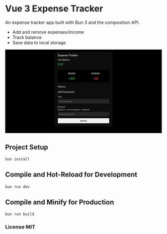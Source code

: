 # Vue 3 Expense Tracker

An expense tracker app built with Bun 3 and the composition API.

- Add and remove expenses/income
- Track balance
- Save data to local storage

![Expense Tracker](public/screenshot.png)

## Project Setup

```sh
bun install
```

## Compile and Hot-Reload for Development

```sh
bun run dev
```

## Compile and Minify for Production

```sh
bun run build
```

### License MIT
